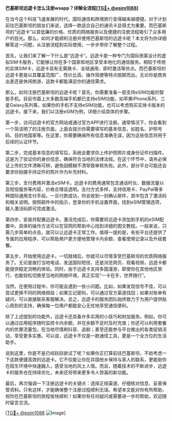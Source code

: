**巴基斯坦远遊卡怎么注册wsapp？详解全流程[[TG💪+ @esim1088](https://t.me/s/esim1088)]**

在当今这个科技飞速发展的时代，国际通信和跨境旅行变得越来越便捷。对于计划前往巴基斯坦的朋友们来说，选择一款适合自己的通讯卡显得尤为重要。而巴基斯坦的“远遊卡”以其低廉的价格、优质的网络服务以及便捷的注册流程吸引了众多用户的目光。那么，如何才能顺利注册并使用巴基斯坦的远遊卡呢？本文将为你详细解答这一问题，从注册流程到实际使用，一步步带你了解整个过程。

首先，让我们来了解一下什么是“远遊卡”。远遊卡是一种专门为国际旅客设计的虚拟SIM卡服务，它能够让你在多个国家和地区享受本地化的通信服务。相较于传统的实体SIM卡，远遊卡具有无需换卡、全球通用、即时激活等优点。而巴基斯坦的远遊卡更是以其覆盖范围广、性价比高、操作简便等特点脱颖而出。无论你是商务出差还是休闲旅游，这款卡都能满足你的通信需求。

那么，如何注册巴基斯坦的远遊卡呢？首先，你需要准备一部支持eSIM功能的智能手机。目前市面上大多数高端手机都已支持eSIM功能，如苹果iPhone系列、三星Galaxy系列等。如果你的手机不支持eSIM功能，也可以考虑购买实体卡版本的远遊卡。接下来，我们以注册eSIM为例，详细介绍具体的步骤。

第一步，访问远遊卡的官方网站或通过官方APP进行注册。通常情况下，你会看到一个简洁明了的注册页面，上面会提示你需要填写的基本信息，如姓名、护照号码、目的地国家等。在这里，你需要确保所有信息准确无误，因为这些信息将用于后续的认证环节。

第二步，完成基本信息的填写后，系统会要求你上传护照照片或身份证件扫描件。这是为了验证你的身份信息，确保符合当地的法律法规。在这个环节中，请务必保证上传的文件清晰可辨，避免因模糊不清导致审核失败。此外，部分平台可能还会要求你拍摄手持证件的照片作为补充材料。

第三步，支付费用并激活eSIM卡。远遊卡的费用通常包含通话时长、数据流量以及短信服务等内容，价格合理且透明。支付方式多样，支持信用卡、PayPal等多种国际通用支付手段。一旦付款成功，你会收到一封确认邮件，其中包含了激活码和相关说明。按照邮件中的指示，登录你的手机设置界面，找到eSIM管理选项，输入激活码即可完成激活。

第四步，安装并配置远遊卡。激活完成后，你需要将远遊卡添加到手机的eSIM配置中。具体的操作方法可以在官网的帮助中心找到详细的图文教程。一般来说，只需几步简单的点击，就可以让远遊卡正常工作。值得一提的是，有些平台还提供了专属的应用程序，可以帮助用户更方便地管理卡内余额、查看使用记录以及升级套餐。

第五步，开始使用远遊卡。一切就绪后，你就可以尽情享受巴基斯坦的优质网络服务了。无论是拨打当地电话、发送国际短信，还是浏览网页、观看视频，远遊卡都能提供稳定流畅的体验。同时，由于远遊卡支持多国漫游，即使你在其他地区旅行，也能轻松切换至当地的网络环境，真正实现“一卡在手，世界随行”。

当然，在使用过程中，你可能会遇到一些小问题。比如，如果发现信号不佳，可以尝试更换不同的网络频段；如果忘记密码，可以通过官方渠道找回；如果对账单有疑问，可以直接联系客服解决。总之，远遊卡的服务团队始终致力于为用户提供贴心周到的支持，确保每一位用户都能安心无忧地享受通信便利。

除了上述提到的功能外，远遊卡还具备许多实用的小技巧和附加服务。例如，你可以通过应用程序随时监控卡内余额，并在余额不足时及时充值；你还可以利用套餐内的优惠流量包，在当地尽情刷抖音、追剧；甚至还能参与平台推出的各类促销活动，享受更多实惠。可以说，远遊卡不仅是一款通信工具，更是一个全方位的生活助手。

说到这里，你是不是已经跃跃欲试了呢？如果你正打算前往巴基斯坦，不妨考虑一下这款便捷高效的远遊卡。它不仅能让你在异国他乡保持与家人的联系，更能助你在陌生环境中快速融入，感受当地的风土人情。而且，随着技术的不断进步，远遊卡的服务也在持续优化，未来还将带来更多令人惊喜的新功能。

最后，再次强调一下注册远遊卡的关键点：选择正规渠道、仔细核对信息、妥善保管资料。只有这样，才能确保整个注册过程顺利无误。希望本文能对你有所帮助，祝你在巴基斯坦的旅程愉快顺利！如果你有任何疑问或需要进一步的帮助，欢迎随时留言交流。

[[TG💪+ @esim1088](https://t.me/s/esim1088) ![Image](https://i.postimg.cc/4NQfJmqS/Snipaste-2025-05-13-00-14-12.png)]